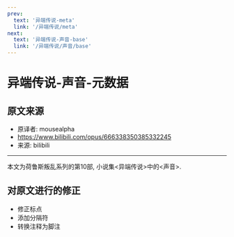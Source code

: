 ```yaml
---
prev:
  text: '异端传说-meta'
  link: '/异端传说/meta'
next:
  text: '异端传说-声音-base'
  link: '/异端传说/声音/base'
---
```


# 异端传说-声音-元数据

## 原文来源

+ 原译者: mousealpha
+ <https://www.bilibili.com/opus/666338350385332245>
+ 来源: bilibili

--------

本文为荷鲁斯叛乱系列的第10部, 小说集<异端传说>中的<声音>.

## 对原文进行的修正

+ 修正标点
+ 添加分隔符
+ 转换注释为脚注

